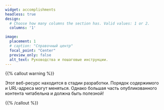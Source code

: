 ```yaml
---
widget: accomplishments
headless: true
design:
  # Choose how many columns the section has. Valid values: 1 or 2.
  columns: '1'

image:
  placement: 1
  # caption: "Справочный центр"
  focal_point: "Center"
  preview_only: false
  alt_text: Руководства и пошаговые инструкции.
---
```


{{% callout warning %}}

Этот веб-ресурс находится в стадии разработки. Порядок содержимого и URL-адреса могут меняться. Однако большая часть опубликованного контента читабельна и должна быть полезной!

{{% /callout %}}
